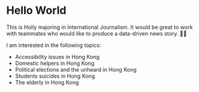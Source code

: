 # Hello World

This is Holly majoring in International Journalism.
It would be great to work with teammates who would like to produce a data-driven news story. :woman_technologist:

I am interested in the following topics:
* Accessibility issues in Hong Kong
* Domestic helpers in Hong Kong
* Political elections and the unheard in Hong Kong
* Students suicides in Hong Kong
* The elderly in Hong Kong

